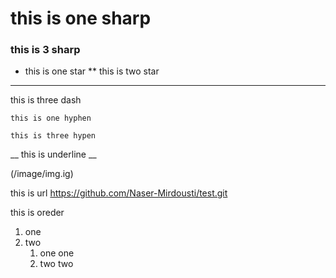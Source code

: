 # this is one sharp
### this is 3 sharp

* this is one star
** this is two star

---- 
this is three dash


`
this is one hyphen
`
```
this is three hypen
```

__ this is underline __

(/image/img.ig)
 
 this is url https://github.com/Naser-Mirdousti/test.git

 this is oreder
 1. one
 2. two
    1. one one
    2. two two
    
